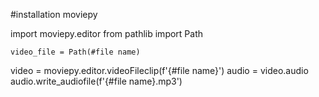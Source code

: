 #installation moviepy

   import moviepy.editor
   from pathlib import Path

    video_file = Path(#file name)
   
   video = moviepy.editor.videoFileclip(f'{#file name}')
   audio = video.audio
   audio.write_audiofile(f'{#file name}.mp3')
